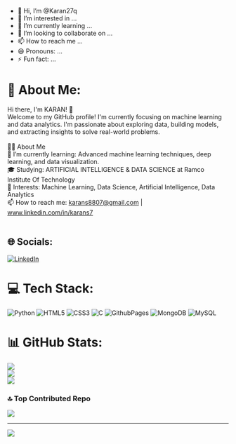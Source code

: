- 👋 Hi, I’m @Karan27q
- 👀 I’m interested in ...
- 🌱 I’m currently learning ...
- 💞️ I’m looking to collaborate on ...
- 📫 How to reach me ...
- 😄 Pronouns: ...
- ⚡ Fun fact: ...
# 💫 About Me:
Hi there, I'm KARAN! 👋<br>Welcome to my GitHub profile! I'm currently focusing on machine learning and data analytics. I'm passionate about exploring data, building models, and extracting insights to solve real-world problems.<br><br>🧑‍💻 About Me<br>🌱 I’m currently learning: Advanced machine learning techniques, deep learning, and data visualization.<br>🎓 Studying: ARTIFICIAL INTELLIGENCE & DATA SCIENCE at Ramco Institute Of Technology<br>🤖 Interests: Machine Learning, Data Science, Artificial Intelligence, Data Analytics<br>📫 How to reach me: karans8807@gmail.com | www.linkedin.com/in/karans7<br><br>


## 🌐 Socials:
[![LinkedIn](https://img.shields.io/badge/LinkedIn-%230077B5.svg?logo=linkedin&logoColor=white)](https://linkedin.com/in/www.linkedin.com/in/karans7) 

# 💻 Tech Stack:
![Python](https://img.shields.io/badge/python-3670A0?style=for-the-badge&logo=python&logoColor=ffdd54) ![HTML5](https://img.shields.io/badge/html5-%23E34F26.svg?style=for-the-badge&logo=html5&logoColor=white) ![CSS3](https://img.shields.io/badge/css3-%231572B6.svg?style=for-the-badge&logo=css3&logoColor=white) ![C](https://img.shields.io/badge/c-%2300599C.svg?style=for-the-badge&logo=c&logoColor=white) ![GithubPages](https://img.shields.io/badge/github%20pages-121013?style=for-the-badge&logo=github&logoColor=white) ![MongoDB](https://img.shields.io/badge/MongoDB-%234ea94b.svg?style=for-the-badge&logo=mongodb&logoColor=white) ![MySQL](https://img.shields.io/badge/mysql-4479A1.svg?style=for-the-badge&logo=mysql&logoColor=white)
# 📊 GitHub Stats:
![](https://github-readme-stats.vercel.app/api?username=Karan27q&theme=dark&hide_border=false&include_all_commits=false&count_private=false)<br/>
![](https://github-readme-streak-stats.herokuapp.com/?user=Karan27q&theme=dark&hide_border=false)<br/>
![](https://github-readme-stats.vercel.app/api/top-langs/?username=Karan27q&theme=dark&hide_border=false&include_all_commits=false&count_private=false&layout=compact)

### 🔝 Top Contributed Repo
![](https://github-contributor-stats.vercel.app/api?username=Karan27q&limit=5&theme=dark&combine_all_yearly_contributions=true)

---
[![](https://visitcount.itsvg.in/api?id=Karan27q&icon=0&color=0)](https://visitcount.itsvg.in)

<!-- Proudly created with GPRM ( https://gprm.itsvg.in ) -->
<!---
Karan27q/Karan27q is a ✨ special ✨ repository because its `README.md` (this file) appears on your GitHub profile.
You can click the Preview link to take a look at your changes.
--->
